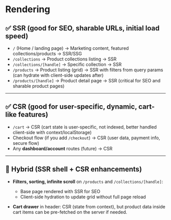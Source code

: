 # Rendering

## ✅ SSR (good for SEO, sharable URLs, initial load speed)

* `/` (Home / landing page) → Marketing content, featured collections/products → SSR/SSG
* `/collections` → Product collections listing → SSR
* `/collections/[handle]` → Specific collection → SSR
* `/products` → Product listing (grid) → SSR with filters from query params (can hydrate with client-side updates after)
* `/products/[handle]` → Product detail page → SSR (critical for SEO and sharable product pages)

---

## ✅ CSR (good for user-specific, dynamic, cart-like features)

* `/cart` → CSR (cart state is user-specific, not indexed, better handled client-side with context/localStorage)
* Checkout flow (if you add `/checkout`) → CSR (user data, payment info, secure flow)
* Any **dashboard/account** routes (future) → CSR

---

## 🔄 Hybrid (SSR shell + CSR enhancements)

* **Filters, sorting, infinite scroll** on `/products` and `/collections/[handle]`:

  * Base page rendered with SSR for SEO
  * Client-side hydration to update grid without full page reload
* **Cart drawer** in header: CSR (state from context), but product data inside cart items can be pre-fetched on the server if needed.

